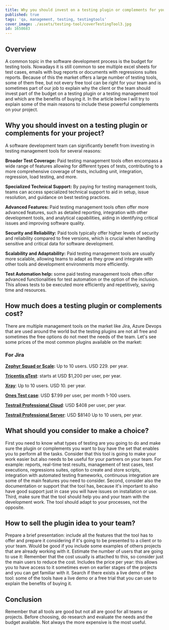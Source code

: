 ```yaml
---
title: Why you should invest on a testing plugin or complements for your project
published: true
tags: 'qa, management, testing, testingtools'
cover_image: ./assets/testing-tool/coverTestingTool3.jpg
id: 1658683
---
```


## Overview

A common topic in the software development process is the budget for testing tools. Nowadays it is still common to see multiple excel sheets for test cases, emails with bug reports or documents with regressions suites reports. Because of this the market offers a large number of testing tools, some of them free, but not every free tool can be right for your team and is sometimes part of our job to explain why the client or the team should invest part of the budget on a testing plugin or a testing management tool and which are the benefits of buying it. In the article below I will try to explain some of the main reasons to include these powerful complements on your project.

## Why you should invest on a testing plugin or complements for your project?

A software development team can significantly benefit from investing in testing management tools for several reasons:

**Broader Test Coverage:** Paid testing management tools often encompass a wide range of features allowing for different types of tests, contributing to a more comprehensive coverage of tests, including unit, integration, regression, load testing, and more.

**Specialized Technical Support:** By paying for testing management tools, teams can access specialized technical support to aid in setup, issue resolution, and guidance on best testing practices.

**Advanced Features:** Paid testing management tools often offer more advanced features, such as detailed reporting, integration with other development tools, and analytical capabilities, aiding in identifying critical issues and improving software quality.

**Security and Reliability:** Paid tools typically offer higher levels of security and reliability compared to free versions, which is crucial when handling sensitive and critical data for software development.

**Scalability and Adaptability:** Paid testing management tools are usually more scalable, allowing teams to adapt as they grow and integrate with other tools and development environments more efficiently.

**Test Automation help:** some paid testing management tools often offer advanced functionalities for test automation or the option of the inclusion. This allows tests to be executed more efficiently and repetitively, saving time and resources.

## How much does a testing plugin or complements cost?

There are multiple management tools on the market like Jira, Azure Devops that are used around the world but the testing plugins are not all free and sometimes the free options do not meet the needs of the team. Let's see some prices of the most common plugins available on the market:

### For Jira  

**[Zephyr Squad or Scale](https://marketplace.atlassian.com/apps/1014681/zephyr-for-jira-test-management?hosting=server&tab=pricing):** Up to 10 users. USD 229. per year.

**[Tricentis qTest](https://www.tricentis.com/products/unified-test-management-qtest/pricing)**: starts at USD $1,200 per user, per year.

**[Xray](https://marketplace.atlassian.com/apps/1211769/xray-test-management-for-jira?tab=pricing&hosting=cloud)**: Up to 10 users. USD 10. per year.

**[Ones Test case](https://ones.com/pricing)**: USD $7.99 per user, per month 1-100 users.

**[Testrail Professional Cloud](https://www.testrail.com/pricing/)**: USD $408 per user, per year.

**[Testrail Professional Server](https://www.testrail.com/pricing/)**: USD $8140 Up to 10 users, per year.

## What should you consider to make a choice?

First you need to know what types of testing are you going to do and make sure the plugin or complements you want to buy have the set that enables you to perform all the tasks. Consider that this tool is going to make your work easier but also needs to be useful for your partners on your team. For example: reports, real-time test results, management of test cases, test executions, regressions suites, option to create and store scripts, integration with automated testing frameworks, continuous integration are some of the main features you need to consider. Second, consider also the documentation or support that the tool has, because it's important to also have good support just in case you will have issues on installation or use. Third, make sure that the tool should help you and your team with the development work. The tool should adapt to your processes, not the opposite.

## How to sell the plugin idea to your team?

Prepare a brief presentation: include all the features that the tool has to offer and prepare it considering if it's going to be presented to a client or to your team. Would be good if you include some examples of others projects that are already working with it. Estimate the number of users that are going to use it: Remember that the cost usually is attached to this, so consider just the main users to reduce the cost. Includes the price per year: this allows you to have access to it sometimes even on earlier stages of the projects and you can get familiar with it.
Search if there exists a live demo of the tool: some of the tools have a live demo or a free trial that you can use to explain the benefits of buying it.

## Conclusion

Remember that all tools are good but not all are good for all teams or projects. Before choosing, do research and evaluate the needs and the budget available. Not always the more expensive is the most useful.
